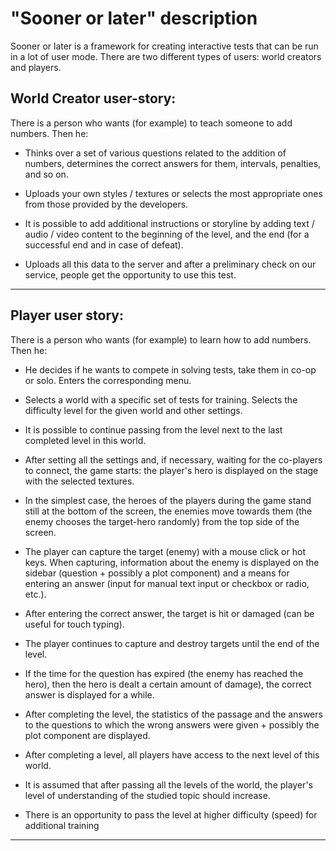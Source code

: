 "Sooner or later" description
=============================

Sooner or later is a framework for creating interactive tests that can be run in a lot of user mode. There are two different types of users: world creators and players.

World Creator user-story:
-------------------------

There is a person who wants (for example) to teach someone to add numbers. Then he:

* Thinks over a set of various questions related to the addition of numbers, determines the correct answers for them, intervals, penalties, and so on.  

* Uploads your own styles / textures or selects the most appropriate ones from those provided by the developers.

* It is possible to add additional instructions or storyline by adding text / audio / video content to the beginning of the level, and the end (for a successful end and in case of defeat).

* Uploads all this data to the server and after a preliminary check on our service, people get the opportunity to use this test.

---

Player user story:
------------------

There is a person who wants (for example) to learn how to add numbers. Then he:

* He decides if he wants to compete in solving tests, take them in co-op or solo. Enters the corresponding menu.

* Selects a world with a specific set of tests for training. Selects the difficulty level for the given world and other settings.

* It is possible to continue passing from the level next to the last completed level in this world.

* After setting all the settings and, if necessary, waiting for the co-players to connect, the game starts: the player's hero is displayed on the stage with the selected textures.

* In the simplest case, the heroes of the players during the game stand still at the bottom of the screen, the enemies move towards them (the enemy chooses the target-hero randomly) from the top side of the screen.

* The player can capture the target (enemy) with a mouse click or hot keys. When capturing, information about the enemy is displayed on the sidebar (question + possibly a plot component) and a means for entering an answer (input for manual text input or checkbox or radio, etc.).

* After entering the correct answer, the target is hit or damaged (can be useful for touch typing).

* The player continues to capture and destroy targets until the end of the level.

* If the time for the question has expired (the enemy has reached the hero), then the hero is dealt a certain amount of damage), the correct answer is displayed for a while.

* After completing the level, the statistics of the passage and the answers to the questions to which the wrong answers were given + possibly the plot component are displayed.

* After completing a level, all players have access to the next level of this world.

* It is assumed that after passing all the levels of the world, the player's level of understanding of the studied topic should increase.

* There is an opportunity to pass the level at higher difficulty (speed) for additional training
---
